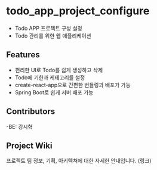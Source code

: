# todo_app_project_configure

* Todo APP 프로젝트 구성 설정
* Todo 관리를 위한 웹 애플리케이션

## Features

- 편리한 UI로 Todo를 쉽게 생성하고 삭제
- Todo에 기한과 케테고리를 설정
- create-react-app으로 간편한 번들링과 배포가 가능
- Spring Boot로 쉽게 서버 배포 가능

## Contributors
-BE: 강시혁

## Project Wiki

프로젝트 팀 정보, 기획, 아키텍쳐에 대한 자세한 안내입니다.
(링크)
